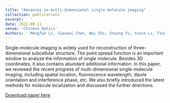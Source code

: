 ```yaml
---
title: "Advances in multi-dimensional single molecule imaging"
collection: publications
excerpt: ' '
date: 2022-09-11
venue: 'Chinese Optics'
Authors: ' Mengfan Li, Jianwei Chen, Wei Shi, Shuang Fu, Yunze Li, Tingdan Luo, Junfan Chen, Yiming Li (2022). &quot;Advances in multi-dimensional single molecule imaging &quot; <i>Chinese Optics</i> '
---
```

Single-molecule imaging is widely used for reconstruction of three-dimensional subcellular structure. The point spread function is an important window to analyze the information of single molecule. Besides 3D coordinates, it also contains abundant additional information. In this paper, we reviewed the recent progress of multi-dimensional single-molecule imaging, including spatial location, fluorescence wavelength, dipole orientation and interference phase, etc. We also briefly introduced the latest methods for molecule localization and discussed the further directions.

[Download paper here](http://li-lab-sustech.github.io/files/多维度单分子定位成像研究进展.pdf)
